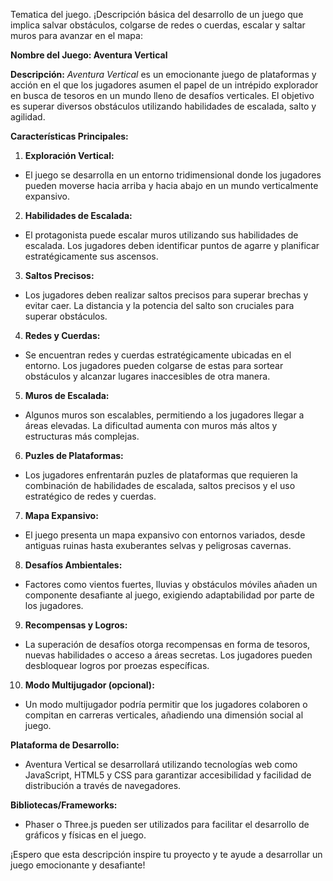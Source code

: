 Tematica del juego.
¡Descripción básica del desarrollo de un juego que implica salvar obstáculos, colgarse de
redes o cuerdas, escalar y saltar muros para avanzar en el mapa:

**Nombre del Juego: Aventura Vertical**

**Descripción:**
*Aventura Vertical* es un emocionante juego de plataformas y acción en el que los jugadores asumen el papel de un
intrépido explorador en busca de tesoros en un mundo lleno de desafíos verticales. El objetivo es superar diversos
obstáculos utilizando habilidades de escalada, salto y agilidad.

**Características Principales:**

1. **Exploración Vertical:**
- El juego se desarrolla en un entorno tridimensional donde los jugadores pueden moverse hacia arriba y hacia abajo en
un mundo verticalmente expansivo.

2. **Habilidades de Escalada:**
- El protagonista puede escalar muros utilizando sus habilidades de escalada. Los jugadores deben identificar puntos de
agarre y planificar estratégicamente sus ascensos.

3. **Saltos Precisos:**
- Los jugadores deben realizar saltos precisos para superar brechas y evitar caer. La distancia y la potencia del salto
son cruciales para superar obstáculos.

4. **Redes y Cuerdas:**
- Se encuentran redes y cuerdas estratégicamente ubicadas en el entorno. Los jugadores pueden colgarse de estas para
sortear obstáculos y alcanzar lugares inaccesibles de otra manera.

5. **Muros de Escalada:**
- Algunos muros son escalables, permitiendo a los jugadores llegar a áreas elevadas. La dificultad aumenta con muros más
altos y estructuras más complejas.

6. **Puzles de Plataformas:**
- Los jugadores enfrentarán puzles de plataformas que requieren la combinación de habilidades de escalada, saltos
precisos y el uso estratégico de redes y cuerdas.

7. **Mapa Expansivo:**
- El juego presenta un mapa expansivo con entornos variados, desde antiguas ruinas hasta exuberantes selvas y peligrosas
cavernas.

8. **Desafíos Ambientales:**
- Factores como vientos fuertes, lluvias y obstáculos móviles añaden un componente desafiante al juego, exigiendo
adaptabilidad por parte de los jugadores.

9. **Recompensas y Logros:**
- La superación de desafíos otorga recompensas en forma de tesoros, nuevas habilidades o acceso a áreas secretas. Los
jugadores pueden desbloquear logros por proezas específicas.

10. **Modo Multijugador (opcional):**
- Un modo multijugador podría permitir que los jugadores colaboren o compitan en carreras verticales, añadiendo una
dimensión social al juego.

**Plataforma de Desarrollo:**
* Aventura Vertical se desarrollará utilizando tecnologías web como JavaScript, HTML5 y CSS para garantizar
accesibilidad y facilidad de distribución a través de navegadores.

**Bibliotecas/Frameworks:**
* Phaser o Three.js pueden ser utilizados para facilitar el desarrollo de gráficos y físicas en el juego.

¡Espero que esta descripción inspire tu proyecto y te ayude a desarrollar un juego emocionante y desafiante!

